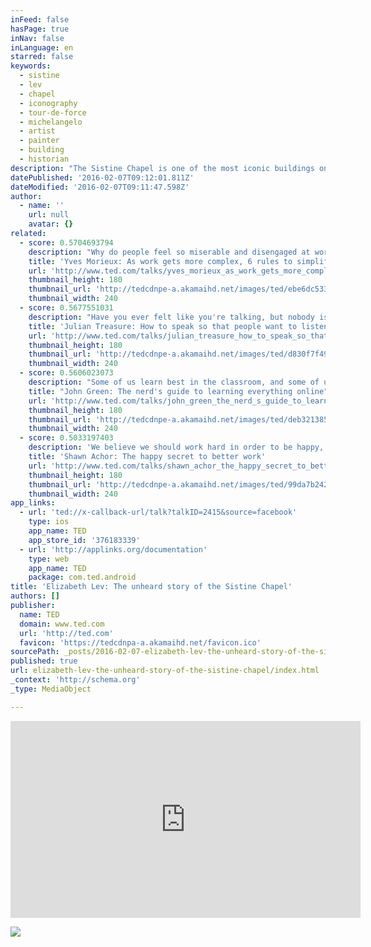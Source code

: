 ```yaml
---
inFeed: false
hasPage: true
inNav: false
inLanguage: en
starred: false
keywords:
  - sistine
  - lev
  - chapel
  - iconography
  - tour-de-force
  - michelangelo
  - artist
  - painter
  - building
  - historian
description: "The Sistine Chapel is one of the most iconic buildings on earth -- but there's a lot you probably don't know about it. In this tour-de-force talk, art historian Elizabeth Lev guides us across the famous building's ceiling and Michelangelo's vital depiction of traditional stories, showing how the painter reached beyond the religious iconography of the time to chart new artistic waters."
datePublished: '2016-02-07T09:12:01.811Z'
dateModified: '2016-02-07T09:11:47.598Z'
author:
  - name: ''
    url: null
    avatar: {}
related:
  - score: 0.5704693794
    description: "Why do people feel so miserable and disengaged at work? Because today's businesses are increasingly and dizzyingly complex -- and traditional pillars of management are obsolete, says Yves Morieux. So, he says, it falls to individual employees to navigate the rabbit's warren of interdependencies. In this energetic talk, Morieux offers six rules for \"smart simplicity.\""
    title: 'Yves Morieux: As work gets more complex, 6 rules to simplify'
    url: 'http://www.ted.com/talks/yves_morieux_as_work_gets_more_complex_6_rules_to_simplify'
    thumbnail_height: 180
    thumbnail_url: 'http://tedcdnpe-a.akamaihd.net/images/ted/ebe6dc533509fb045e77d0668a35ab8082375b5b_240x180.jpg?lang=en'
    thumbnail_width: 240
  - score: 0.5677551031
    description: "Have you ever felt like you're talking, but nobody is listening? Here's Julian Treasure to help. In this useful talk, the sound expert demonstrates the how-to's of powerful speaking - from some handy vocal exercises to tips on how to speak with empathy. A talk that might help the world sound more beautiful."
    title: 'Julian Treasure: How to speak so that people want to listen'
    url: 'http://www.ted.com/talks/julian_treasure_how_to_speak_so_that_people_want_to_listen'
    thumbnail_height: 180
    thumbnail_url: 'http://tedcdnpe-a.akamaihd.net/images/ted/d830f7f49d3cb549bc3011f18f2cfb0a7b99c0d7_240x180.jpg?lang=en'
    thumbnail_width: 240
  - score: 0.5606023073
    description: "Some of us learn best in the classroom, and some of us ... well, we don't. But we still love to learn -- we just need to find the way that works for us. In this charming, personal talk, author John Green shares the community of learning that he found in online video."
    title: "John Green: The nerd's guide to learning everything online"
    url: 'http://www.ted.com/talks/john_green_the_nerd_s_guide_to_learning_everything_online'
    thumbnail_height: 180
    thumbnail_url: 'http://tedcdnpe-a.akamaihd.net/images/ted/deb321385b5321a76c9dae739bd0732d51f818e0_240x180.jpg?lang=en'
    thumbnail_width: 240
  - score: 0.5033197403
    description: 'We believe we should work hard in order to be happy, but could we be thinking about things backwards? In this fast-moving and very funny talk, psychologist Shawn Achor argues that, actually, happiness inspires us to be more productive.'
    title: 'Shawn Achor: The happy secret to better work'
    url: 'http://www.ted.com/talks/shawn_achor_the_happy_secret_to_better_work'
    thumbnail_height: 180
    thumbnail_url: 'http://tedcdnpe-a.akamaihd.net/images/ted/99da7b24202e70ffebb79d5c849556847c805d18_240x180.jpg?lang=en'
    thumbnail_width: 240
app_links:
  - url: 'ted://x-callback-url/talk?talkID=2415&source=facebook'
    type: ios
    app_name: TED
    app_store_id: '376183339'
  - url: 'http://applinks.org/documentation'
    type: web
    app_name: TED
    package: com.ted.android
title: 'Elizabeth Lev: The unheard story of the Sistine Chapel'
authors: []
publisher:
  name: TED
  domain: www.ted.com
  url: 'http://ted.com'
  favicon: 'https://tedcdnpa-a.akamaihd.net/favicon.ico'
sourcePath: _posts/2016-02-07-elizabeth-lev-the-unheard-story-of-the-sistine-chapel.md
published: true
url: elizabeth-lev-the-unheard-story-of-the-sistine-chapel/index.html
_context: 'http://schema.org'
_type: MediaObject

---
```

<iframe src="https://cdn.embedly.com/widgets/media.html?src=https%3A%2F%2Fembed-ssl.ted.com%2Ftalks%2Felizabeth_lev_the_unheard_story_of_the_sistine_chapel.html&amp;url=https%3A%2F%2Fwww.ted.com%2Ftalks%2Felizabeth_lev_the_unheard_story_of_the_sistine_chapel&amp;image=http%3A%2F%2Ftedcdnpe-a.akamaihd.net%2Fimages%2Fted%2F8adc6920b96d1e25c039c34edbee463f66977d3a_240x180.jpg%3Flang%3Den&amp;key=b7d04c9b404c499eba89ee7072e1c4f7&amp;type=text%2Fhtml&amp;schema=ted" width="560" height="315" scrolling="no" frameborder="0" allowfullscreen="allowfullscreen" style=""></iframe>

![](https://the-grid-user-content.s3-us-west-2.amazonaws.com/74e8dfb2-9d4a-4515-98b2-35962424612f.jpg)